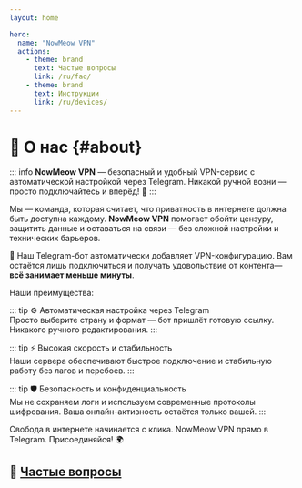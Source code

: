 ```yaml
---
layout: home

hero:
  name: "NowMeow VPN"
  actions:
    - theme: brand
      text: Частые вопросы
      link: /ru/faq/
    - theme: brand
      text: Инструкции
      link: /ru/devices/
---
```

# 🐾 О нас {#about}

::: info
**NowMeow VPN** — безопасный и удобный VPN-сервис с автоматической настройкой через Telegram. Никакой ручной возни — просто подключайтесь и вперёд! 🚀
:::

Мы — команда, которая считает, что приватность в интернете должна быть доступна каждому. **NowMeow VPN** помогает обойти цензуру, защитить данные и оставаться на связи — без сложной настройки и технических барьеров.

📲 Наш Telegram-бот автоматически добавляет VPN-конфигурацию. Вам остаётся лишь подключиться и получать удовольствие от контента— **всё занимает меньше минуты**.

Наши преимущества:

::: tip ⚙️ Автоматическая настройка через Telegram  
Просто выберите страну и формат — бот пришлёт готовую ссылку. Никакого ручного редактирования.
:::

::: tip ⚡ Высокая скорость и стабильность  
Наши сервера обеспечивают быстрое подключение и стабильную работу без лагов и перебоев.
:::

::: tip 🛡️ Безопасность и конфиденциальность  
Мы не сохраняем логи и используем современные протоколы шифрования. Ваша онлайн-активность остаётся только вашей.
:::

Свобода в интернете начинается с клика. NowMeow VPN прямо в Telegram. Присоединяйся! 🌍

## 📌 [Частые вопросы](/faq)
